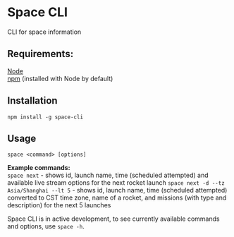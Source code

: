# Space CLI

CLI for space information

## Requirements:  
[Node](https://nodejs.org/en/)  
[npm](https://docs.npmjs.com/getting-started/installing-node) (installed with Node by default)  

## Installation  
```
npm install -g space-cli
```

## Usage  
```
space <command> [options]
```

**Example commands:**  
`space next` - shows id, launch name, time (scheduled attempted) and available live stream options for the next rocket launch
`space next -d --tz Asia/Shanghai --lt 5` - shows id, launch name, time (scheduled attempted) converted to CST time zone, name of a rocket, and missions (with type and description) for the next 5 launches

Space CLI is in active development, to see currently available commands and options, use `space -h`.
